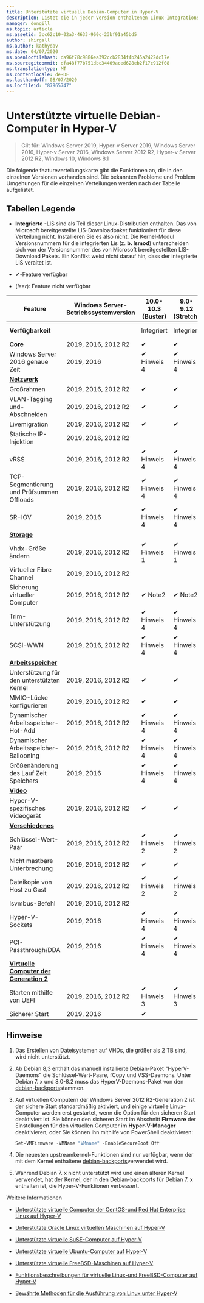 ```yaml
---
title: Unterstützte virtuelle Debian-Computer in Hyper-V
description: Listet die in jeder Version enthaltenen Linux-Integrationsdienste und-Funktionen auf.
manager: dongill
ms.topic: article
ms.assetid: 3cc62c10-02a3-4633-960c-23bf91a45bd5
author: shirgall
ms.author: kathydav
ms.date: 04/07/2020
ms.openlocfilehash: da96f78c9886ea392ccb2834f4b245a2422dc17e
ms.sourcegitcommit: dfa48f77b751dbc34409aced628eb2f17c912f08
ms.translationtype: MT
ms.contentlocale: de-DE
ms.lasthandoff: 08/07/2020
ms.locfileid: "87965747"
---
```

# <a name="supported-debian-virtual-machines-on-hyper-v"></a>Unterstützte virtuelle Debian-Computer in Hyper-V

>Gilt für: Windows Server 2019, Hyper-v Server 2019, Windows Server 2016, Hyper-v Server 2016, Windows Server 2012 R2, Hyper-v Server 2012 R2, Windows 10, Windows 8.1

Die folgende featureverteilungskarte gibt die Funktionen an, die in den einzelnen Versionen vorhanden sind. Die bekannten Probleme und Problem Umgehungen für die einzelnen Verteilungen werden nach der Tabelle aufgelistet.

## <a name="table-legend"></a>Tabellen Legende

* **Integrierte** -LIS sind als Teil dieser Linux-Distribution enthalten. Das von Microsoft bereitgestellte LIS-Downloadpaket funktioniert für diese Verteilung nicht. Installieren Sie es also nicht. Die Kernel-Modul Versionsnummern für die integrierten Lis (z. **b. lsmod**) unterscheiden sich von der Versionsnummer des von Microsoft bereitgestellten LIS-Download Pakets. Ein Konflikt weist nicht darauf hin, dass der integrierte LIS veraltet ist.

* &#10004;-Feature verfügbar

* (*leer*): Feature nicht verfügbar

| **Feature**                                                                                                                                  | **Windows Server-Betriebssystemversion** | **10.0-10.3 (Buster)** | **9.0-9.12 (Stretch)** | **8.0-8.11 (Jessie)** | **7.0-7.11 (Wheezy)** |
|----------------------------------------------------------------------------------------------------------------------------------------------|---------------------------------------------|-----------------------|-----------------------|-----------------------|-----------------------|
| **Verfügbarkeit**                                                                                                                             |                                             | Integriert              | Integriert              | Integriert              | Integriert (Notiz 5)     |
| **[Core](Feature-Descriptions-for-Linux-and-FreeBSD-virtual-machines-on-Hyper-V.md#core)**                                                   | 2019, 2016, 2012 R2          | &#10004;              | &#10004;              | &#10004;              | &#10004;              |
| Windows Server 2016 genaue Zeit                                                                                                            | 2019, 2016                                  | &#10004; Hinweis 4       | &#10004; Hinweis 4       |                       |                       |
| **[Netzwerk](Feature-Descriptions-for-Linux-and-FreeBSD-virtual-machines-on-Hyper-V.md#networking)**                                       |                                             |                       |                       |                       |                       |
| Großrahmen                                                                                                                                 | 2019, 2016, 2012 R2          | &#10004;              | &#10004;              | &#10004;              | &#10004;              |
| VLAN-Tagging und-Abschneiden                                                                                                                    | 2019, 2016, 2012 R2          | &#10004;              | &#10004;              | &#10004;              | &#10004;              |
| Livemigration                                                                                                                               | 2019, 2016, 2012 R2          | &#10004;              | &#10004;              | &#10004;              | &#10004;              |
| Statische IP-Injektion                                                                                                                          | 2019, 2016, 2012 R2                   |                       |                       |                       |                       |
| vRSS                                                                                                                                         | 2019, 2016, 2012 R2                         | &#10004; Hinweis 4       | &#10004; Hinweis 4       |                       |                       |
| TCP-Segmentierung und Prüfsummen Offloads                                                                                                       | 2019, 2016, 2012 R2          | &#10004; Hinweis 4       | &#10004; Hinweis 4       |                       |                       |
| SR-IOV                                                                                                                                       | 2019, 2016                                  | &#10004; Hinweis 4       | &#10004; Hinweis 4       |                       |                       |
| **[Storage](Feature-Descriptions-for-Linux-and-FreeBSD-virtual-machines-on-Hyper-V.md#storage)**                                             |                                             |                       |                       |                       |                       |
| Vhdx-Größe ändern                                                                                                                                  | 2019, 2016, 2012 R2                         | &#10004; Hinweis 1       | &#10004; Hinweis 1       | &#10004; Hinweis 1       | &#10004; Hinweis 1       |
| Virtueller Fibre Channel                                                                                                                        | 2019, 2016, 2012 R2                         |                       |                       |                       |                       |
| Sicherung virtueller Computer                                                                                                                  | 2019, 2016, 2012 R2                         | &#10004; Note2 | &#10004; Note2 | &#10004; Note2 | &#10004; Note2 |
| Trim-Unterstützung                                                                                                                                 | 2019, 2016, 2012 R2                         | &#10004; Hinweis 4       | &#10004; Hinweis 4       |                       |                       |
| SCSI-WWN                                                                                                                                     | 2019, 2016, 2012 R2                         | &#10004; Hinweis 4       | &#10004; Hinweis 4       |                       |                       |
| **[Arbeitsspeicher](Feature-Descriptions-for-Linux-and-FreeBSD-virtual-machines-on-Hyper-V.md#memory)**                                               |                                             |                       |                       |                       |                       |
| Unterstützung für den unterstützten Kernel                                                                                                                           | 2019, 2016, 2012 R2          | &#10004;              | &#10004;              | &#10004;              | &#10004;              |
| MMIO-Lücke konfigurieren                                                                                                                    | 2019, 2016, 2012 R2                         | &#10004;              | &#10004;              | &#10004;              | &#10004;              |
| Dynamischer Arbeitsspeicher-Hot-Add                                                                                                                     | 2019, 2016, 2012 R2                   | &#10004; Hinweis 4       | &#10004; Hinweis 4       |                       |                       |
| Dynamischer Arbeitsspeicher-Ballooning                                                                                                                  | 2019, 2016, 2012 R2                   | &#10004; Hinweis 4       | &#10004; Hinweis 4       |                       |                       |
| Größenänderung des Lauf Zeit Speichers                                                                                                                        | 2019, 2016                                  | &#10004; Hinweis 4       | &#10004; Hinweis 4       |                       |                       |
| **[Video](Feature-Descriptions-for-Linux-and-FreeBSD-virtual-machines-on-Hyper-V.md#video)**                                                 |                                             |                       |                       |                       |                       |
| Hyper-V-spezifisches Videogerät                                                                                                                | 2019, 2016, 2012 R2          | &#10004;              | &#10004;              | &#10004;              |                       |
| **[Verschiedenes](Feature-Descriptions-for-Linux-and-FreeBSD-virtual-machines-on-Hyper-V.md#miscellaneous)**                                 |                                             |                       |                       |                       |                       |
| Schlüssel-Wert-Paar                                                                                                                               | 2019, 2016, 2012 R2          | &#10004; Hinweis 2       | &#10004; Hinweis 2       | &#10004; Hinweis 2       |                       |
| Nicht mastbare Unterbrechung                                                                                                                       | 2019, 2016, 2012 R2                         | &#10004;              | &#10004;              | &#10004;              |                       |
| Dateikopie von Host zu Gast                                                                                                                 | 2019, 2016, 2012 R2                         | &#10004; Hinweis 2       | &#10004; Hinweis 2       | &#10004; Hinweis 2       |                       |
| lsvmbus-Befehl                                                                                                                              | 2019, 2016, 2012 R2          |                       |                       |                       |                       |
| Hyper-V-Sockets                                                                                                                              | 2019, 2016                                  | &#10004; Hinweis 4       | &#10004; Hinweis 4       |                       |                       |
| PCI-Passthrough/DDA                                                                                                                          | 2019, 2016                                  | &#10004; Hinweis 4       | &#10004; Hinweis 4       |                       |                       |
| **[Virtuelle Computer der Generation 2](Feature-Descriptions-for-Linux-and-FreeBSD-virtual-machines-on-Hyper-V.md#generation-2-virtual-machines)** |                                             |                       |                       |                       |                       |
| Starten mithilfe von UEFI                                                                                                                              | 2019, 2016, 2012 R2                         | &#10004; Hinweis 3       | &#10004; Hinweis 3       | &#10004; Hinweis 3       |                       |
| Sicherer Start                                                                                                                                  | 2019, 2016                                  | &#10004;              |                       |                       |                       |


## <a name="notes"></a>Hinweise

1. Das Erstellen von Dateisystemen auf VHDs, die größer als 2 TB sind, wird nicht unterstützt.

2. Ab Debian 8,3 enthält das manuell installierte Debian-Paket "HyperV-Daemons" die Schlüssel-Wert-Paare, fCopy und VSS-Daemons. Unter Debian 7. x und 8.0-8.2 muss das HyperV-Daemons-Paket von den [debian-backports](https://wiki.debian.org/Backports)stammen.

3. Auf virtuellen Computern der Windows Server 2012 R2-Generation 2 ist der sichere Start standardmäßig aktiviert, und einige virtuelle Linux-Computer werden erst gestartet, wenn die Option für den sicheren Start deaktiviert ist. Sie können den sicheren Start im Abschnitt **Firmware** der Einstellungen für den virtuellen Computer im **Hyper-V-Manager** deaktivieren, oder Sie können ihn mithilfe von PowerShell deaktivieren:

   ```Powershell
   Set-VMFirmware -VMName "VMname" -EnableSecureBoot Off
   ```
4. Die neuesten upstreamkernel-Funktionen sind nur verfügbar, wenn der mit dem Kernel enthaltene [debian-backports](https://wiki.debian.org/Backports)verwendet wird.

5. Während Debian 7. x nicht unterstützt wird und einen älteren Kernel verwendet, hat der Kernel, der in den Debian-backports für Debian 7. x enthalten ist, die Hyper-V-Funktionen verbessert.

Weitere Informationen

* [Unterstützte virtuelle Computer der CentOS-und Red Hat Enterprise Linux auf Hyper-V](Supported-CentOS-and-Red-Hat-Enterprise-Linux-virtual-machines-on-Hyper-V.md)

* [Unterstützte Oracle Linux virtuellen Maschinen auf Hyper-V](Supported-Oracle-Linux-virtual-machines-on-Hyper-V.md)

* [Unterstützte virtuelle SuSE-Computer auf Hyper-V](Supported-SUSE-virtual-machines-on-Hyper-V.md)

* [Unterstützte virtuelle Ubuntu-Computer auf Hyper-V](Supported-Ubuntu-virtual-machines-on-Hyper-V.md)

* [Unterstützte virtuelle FreeBSD-Maschinen auf Hyper-V](Supported-FreeBSD-virtual-machines-on-Hyper-V.md)

* [Funktionsbeschreibungen für virtuelle Linux-und FreeBSD-Computer auf Hyper-V](Feature-Descriptions-for-Linux-and-FreeBSD-virtual-machines-on-Hyper-V.md)

* [Bewährte Methoden für die Ausführung von Linux unter Hyper-V](Best-Practices-for-running-Linux-on-Hyper-V.md)
